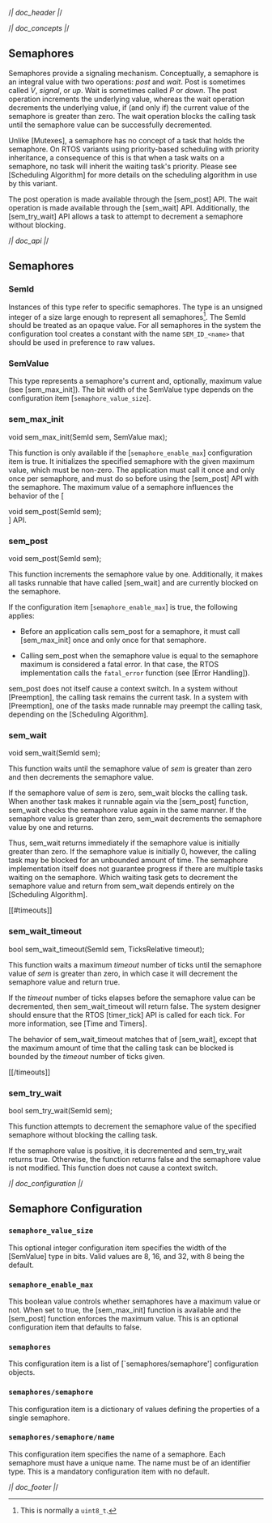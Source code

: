 /*| doc_header |*/

/*| doc_concepts |*/
## Semaphores

Semaphores provide a signaling mechanism.
Conceptually, a semaphore is an integral value with two operations: *post* and *wait*.
Post is sometimes called *V*, *signal*, or *up*.
Wait is sometimes called *P* or *down*.
The post operation increments the underlying value, whereas the wait operation decrements the underlying value, if (and only if) the current value of the semaphore is greater than zero.
The wait operation blocks the calling task until the semaphore value can be successfully decremented.

Unlike [Mutexes], a semaphore has no concept of a task that holds the semaphore.
On RTOS variants using priority-based scheduling with priority inheritance, a consequence of this is that when a task waits on a semaphore, no task will inherit the waiting task's priority.
Please see [Scheduling Algorithm] for more details on the scheduling algorithm in use by this variant.

The post operation is made available through the [<span class="api">sem_post</span>] API.
The wait operation is made available through the [<span class="api">sem_wait</span>] API.
Additionally, the [<span class="api">sem_try_wait</span>] API allows a task to attempt to decrement a semaphore without blocking.

/*| doc_api |*/
## Semaphores

### <span class="api">SemId</span>

Instances of this type refer to specific semaphores.
The type is an unsigned integer of a size large enough to represent all semaphores[^SemId_width].
The <span class="api">SemId</span> should be treated as an opaque value.
For all semaphores in the system the configuration tool creates a constant with the name `SEM_ID_<name>` that should be used in preference to raw values.

[^SemId_width]: This is normally a `uint8_t`.

### <span class="api">SemValue</span>

This type represents a semaphore's current and, optionally, maximum value (see [<span class="api">sem_max_init</span>]).
The bit width of the <span class="api">SemValue</span> type depends on the configuration item [`semaphore_value_size`].

### <span class="api">sem_max_init</span>

<div class="codebox">void sem_max_init(SemId sem, SemValue max);</div>

This function is only available if the [`semaphore_enable_max`] configuration item is true.
It initializes the specified semaphore with the given maximum value, which must be non-zero.
The application must call it once and only once per semaphore, and must do so before using the [<span class="api">sem_post</span>] API with the semaphore.
The maximum value of a semaphore influences the behavior of the [<div class="codebox">void sem_post(SemId sem);</div>] API.

### <span class="api">sem_post</span>

<div class="codebox">void sem_post(SemId sem);</div>

This function increments the semaphore value by one.
Additionally, it makes all tasks runnable that have called [<span class="api">sem_wait</span>] and are currently blocked on the semaphore.

If the configuration item [`semaphore_enable_max`] is true, the following applies:

- Before an application calls <span class="api">sem_post</span> for a semaphore, it must call [<span class="api">sem_max_init</span>] once and only once for that semaphore.

- Calling <span class="api">sem_post</span> when the semaphore value is equal to the semaphore maximum is considered a fatal error.
  In that case, the RTOS implementation calls the `fatal_error` function (see [Error Handling]).

<span class="api">sem_post</span> does not itself cause a context switch.
In a system without [Preemption], the calling task remains the current task.
In a system with [Preemption], one of the tasks made runnable may preempt the calling task, depending on the [Scheduling Algorithm].


### <span class="api">sem_wait</span>

<div class="codebox">void sem_wait(SemId sem);</div>

This function waits until the semaphore value of *sem* is greater than zero and then decrements the semaphore value.

If the semaphore value of *sem* is zero, <span class="api">sem_wait</span> blocks the calling task.
When another task makes it runnable again via the [<span class="api">sem_post</span>] function, <span class="api">sem_wait</span> checks the semaphore value again in the same manner.
If the semaphore value is greater than zero, <span class="api">sem_wait</span> decrements the semaphore value by one and returns.

Thus, <span class="api">sem_wait</span> returns immediately if the semaphore value is initially greater than zero.
If the semaphore value is initially 0, however, the calling task may be blocked for an unbounded amount of time.
The semaphore implementation itself does not guarantee progress if there are multiple tasks waiting on the semaphore.
Which waiting task gets to decrement the semaphore value and return from <span class="api">sem_wait</span> depends entirely on the [Scheduling Algorithm].

[[#timeouts]]

### <span class="api">sem_wait_timeout</span>

<div class="codebox">bool sem_wait_timeout(SemId sem, TicksRelative timeout);</div>

This function waits a maximum *timeout* number of ticks until the semaphore value of *sem* is greater than zero, in which case it will decrement the semaphore value and return true.

If the *timeout* number of ticks elapses before the semaphore value can be decremented, then <span class="api">sem_wait_timeout</span> will return false.
The system designer should ensure that the RTOS [<span class="api">timer_tick</span>] API is called for each tick.
For more information, see [Time and Timers].

The behavior of <span class="api">sem_wait_timeout</span> matches that of [<span class="api">sem_wait</span>], except that the maximum amount of time that the calling task can be blocked is bounded by the *timeout* number of ticks given.

[[/timeouts]]

### <span class="api">sem_try_wait</span>

<div class="codebox">bool sem_try_wait(SemId sem);</div>

This function attempts to decrement the semaphore value of the specified semaphore without blocking the calling task.

If the semaphore value is positive, it is decremented and <span class="api">sem_try_wait</span> returns true.
Otherwise, the function returns false and the semaphore value is not modified.
This function does not cause a context switch.

/*| doc_configuration |*/
## Semaphore Configuration

### `semaphore_value_size`

This optional integer configuration item specifies the width of the [<span class="api">SemValue</span>] type in bits.
Valid values are 8, 16, and 32, with 8 being the default.

### `semaphore_enable_max`

This boolean value controls whether semaphores have a maximum value or not.
When set to true, the [<span class="api">sem_max_init</span>] function is available and the [<span class="api">sem_post</span>] function enforces the maximum value.
This is an optional configuration item that defaults to false.

### `semaphores`

This configuration item is a list of [`semaphores/semaphore'] configuration objects.

### `semaphores/semaphore`

This configuration item is a dictionary of values defining the properties of a single semaphore.

### `semaphores/semaphore/name`

This configuration item specifies the name of a semaphore.
Each semaphore must have a unique name.
The name must be of an identifier type.
This is a mandatory configuration item with no default.

/*| doc_footer |*/
